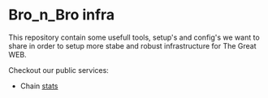 # Bro_n_Bro infra 

This repository contain some usefull tools, setup's and config's we want to share in order to setup more stabe and robust infrastructure for The Great WEB. 

Checkout our public services: 

- Chain [stats](https://monitor.bronbro.io)